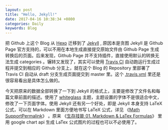 ```yaml
---
layout: post
title: "Hello, Jekyll!"
date: 2017-04-16 10:38:34 +0800
categories: Daily
keywords: Blog
---
```


把 Github 上这个 Blog 从 [Hexo](https://hexo.io) 迁移到了 [Jekyll](http://jekyllrb.com) , 原因本是贪图 Jekyll 是 Github Page 官方支持的，可以不用在本地生成直接提交原始文件由 Github Page 生成转换后的页面。后来发现，Github Page 并不支持插件，直接使用默认的转换无法生成 categories 。辗转又发现了，其实可以使用 [Travis CI](https://travis-ci.org) 自动跑运行生成过程并提交到相应的 Github 分支上，就在这个 Blog 的 Repository 里部署了 Travis CI 自动从 draft 分支生成页面提交到 master 里。这个 [.travis.yml](https://github.com/wo1fsea/wo1fsea.github.io/blob/draft/.travis.yml) 里还是很容易看出是具体怎么做的。

今天把原来的数据全部转换了一下到 Jekyll 的格式上，主要是修改了文件名和每篇文章前面的描述。使用了 [whiteglass](https://github.com/yous/whiteglass) 主题，主题设置的字体不是很适合中文，修改了一下页面字体。使用 Jekyll 还有另一个好处，即是 Jekyll 本身支持 LaTeX 公式，可以在 Markdown 里面方便地书写 LaTeX 公式，详见 《[Math SupportPermalink](https://jekyllrb.com/docs/extras/)》 。原来 《[生存技能 01. Markdown & LaTex Formulas](https://wo1fsea.github.io/2016/11/26/Survival_Skill_Markdown_and_LaTex_Formulas/)》 里用 google chart api 生成 LaTex 公式图片的过程也可以不必使用了。

